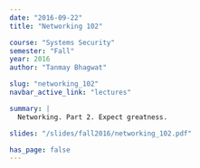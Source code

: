 ```yaml
---
date: "2016-09-22"
title: "Networking 102"

course: "Systems Security"
semester: "Fall"
year: 2016
author: "Tanmay Bhagwat"

slug: "networking_102"
navbar_active_link: "lectures"

summary: |
  Networking. Part 2. Expect greatness.

slides: "/slides/fall2016/networking_102.pdf"

has_page: false
---
```

